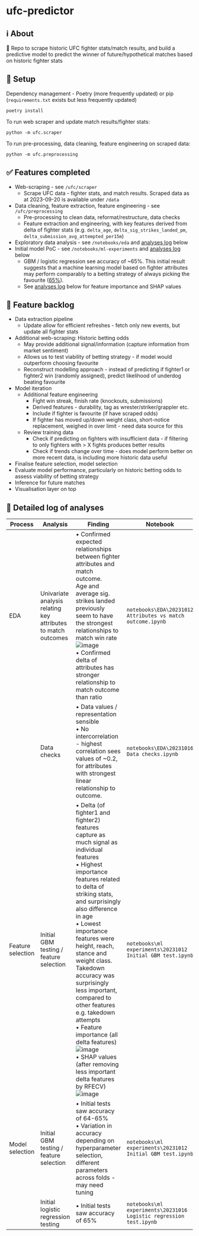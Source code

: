 # ufc-predictor

## ℹ️ About 
🥊 Repo to scrape historic UFC fighter stats/match results, and build a predictive model to predict the winner of future/hypothetical matches based on historic fighter stats

## 🔧 Setup 
Dependency management - Poetry (more frequently updated) or pip (`requirements.txt` exists but less frequently updated)
```
poetry install
```
To run web scraper and update match results/fighter stats:
```
python -m ufc.scraper
```
To run pre-processing, data cleaning, feature engineering on scraped data:
```
python -m ufc.preprocessing
```

## ✅ Features completed 
- Web-scraping - see `/ufc/scraper`
  - Scrape UFC data - fighter stats, and match results. Scraped data as at 2023-09-20 is available under `/data`
- Data cleaning, feature extraction, feature engineering - see `/ufc/preprocessing`
  - Pre-processing to clean data, reformat/restructure, data checks
  - Feature extraction and engineering, with key features derived from delta of fighter stats (e.g. `delta_age`, `delta_sig_strikes_landed_pm`, `delta_submission_avg_attempted_per15m`)
- Exploratory data analysis - see `/notebooks/eda` and [analyses log](https://github.com/jansen88/ufc-match-predictor/tree/master#detailed-log-of-analyses) below
- Initial model PoC - see `/notebooks/ml-experiments` and [analyses log](https://github.com/jansen88/ufc-match-predictor/tree/master#detailed-log-of-analyses) below
  - GBM / logistic regression see accuracy of ~65%. This initial result suggests that a machine learning model based on fighter attributes may perform comparably to a betting strategy of always picking the favourite ([65%](https://www.mmahive.com/ufc-favorites-vs-underdogs/)).
  - See [analyses log](https://github.com/jansen88/ufc-match-predictor/tree/master#detailed-log-of-analyses) below for feature importance and SHAP values

## 🚧 Feature backlog 
- Data extraction pipeline
  - Update allow for efficient refreshes - fetch only new events, but update all fighter stats
- Additional web-scraping: Historic betting odds
  - May provide additional signal/information (capture information from market sentiment)
  - Allows us to test viability of betting strategy - if model would outperform choosing favourite
  - Reconstruct modelling approach - instead of predicting if fighter1 or fighter2 win (randomly assigned), predict likelihood of underdog beating favourite
- Model iteration
  - Additional feature engineering
    - Fight win streak, finish rate (knockouts, submissions)
    - Derived features - durability, tag as wrester/striker/grappler etc.
    - Include if fighter is favourite (if have scraped odds)
    - If fighter has moved up/down weight class, short-notice replacement, weighed in over limit - need data source for this
  - Review training data
    - Check if predicting on fighters with insufficient data - if filtering to only fighters with > X fights produces better results
    - Check if trends change over time - does model perform better on more recent data, is including more historic data useful
- Finalise feature selection, model selection
- Evaluate model performance, particularly on historic betting odds to assess viability of betting strategy
- Inference for future matches
- Visualisation layer on top


## 📒 Detailed log of analyses 

| Process | Analysis | Finding | Notebook |
| --- | --- | --- | --- |
| EDA | Univariate analysis relating key attributes to match outcomes | • Confirmed expected relationships between fighter attributes and match outcome. <br /> Age and average sig. strikes landed previously seem to have the strongest relationships to match win rate<br /> ![image](https://github.com/jansen88/ufc-match-predictor/assets/94953297/3b1999d0-efd5-4a9e-87fb-d3a2f29f29cb) <br /> • Confirmed delta of attributes has stronger relationship to match outcome than ratio | `notebooks\EDA\20231012 Attributes vs match outcome.ipynb` |
| | Data checks | • Data values / representation sensible <br /> • No intercorrelation - highest correlation sees values of ~0.2, for attributes with strongest linear relationship to outcome. | `notebooks\EDA\20231016 Data checks.ipynb` |
| Feature selection | Initial GBM testing / feature selection | • Delta (of fighter1 and fighter2) features capture as much signal as individual features  <br /> • Highest importance features related to delta of striking stats, and surprisingly also difference in age <br /> • Lowest importance features were height, reach, stance and weight class. Takedown accuracy was surprisingly less important, compared to other features e.g. takedown attempts  <br /> • Feature importance (all delta features) ![image](https://github.com/jansen88/ufc-match-predictor/assets/94953297/8090e1db-e46e-4714-bced-4a93da2293ae) <br /> • SHAP values (after removing less important delta features by RFECV) ![image](https://github.com/jansen88/ufc-match-predictor/assets/94953297/ed7a601d-6b58-4d55-9a05-e4f99cd65e84)| `notebooks\ml experiments\20231012 Initial GBM test.ipynb` |
| Model selection | Initial GBM testing / feature selection | • Initial tests saw accuracy of 64-65% <br /> • Variation in accuracy depending on hyperparameter selection,  different parameters across folds - may need tuning | `notebooks\ml experiments\20231012 Initial GBM test.ipynb` |
| | Initial logistic regression testing |• Initial tests saw accuracy of 65%| `notebooks\ml experiments\20231016 Logistic regression test.ipynb` |
